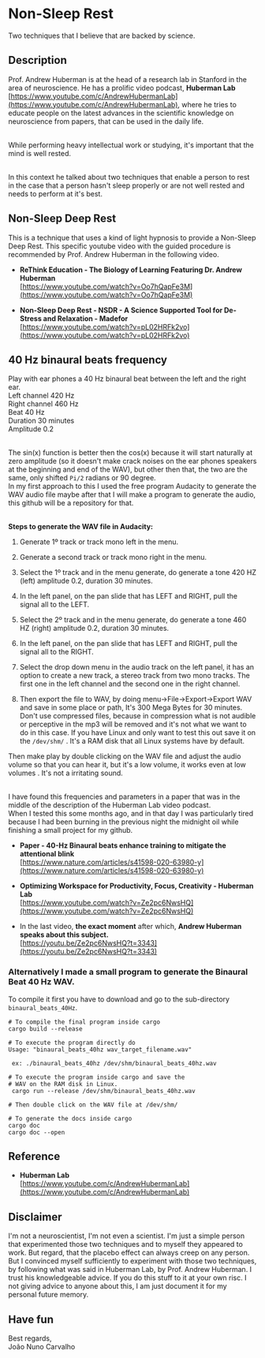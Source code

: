 # Non-Sleep Rest
Two techniques that I believe that are backed by science.

## Description

Prof. Andrew Huberman is at the head of a research lab in Stanford in the area of neuroscience. He has a prolific video podcast, **Huberman Lab** [https://www.youtube.com/c/AndrewHubermanLab](https://www.youtube.com/c/AndrewHubermanLab), where he tries to educate people on the latest advances in the scientific knowledge on neuroscience from papers, that can be used in the daily life. <br>
<br>

While performing heavy intellectual work or studying, it's important that the mind is well rested. <br>
<br>

In this context he talked about two techniques that enable a person to rest in the case that a person hasn't sleep properly or are not well rested and needs to perform at it's best. <br>


## Non-Sleep Deep Rest

This is a technique that uses a kind of light hypnosis to provide a Non-Sleep Deep Rest. This specific youtube video with the guided procedure is recommended by Prof. Andrew Huberman in the following video. <br>

* **ReThink Education - The Biology of Learning Featuring Dr. Andrew Huberman** <br>
  [https://www.youtube.com/watch?v=Oo7hQapFe3M](https://www.youtube.com/watch?v=Oo7hQapFe3M)

* **Non-Sleep Deep Rest - NSDR - A Science Supported Tool for De-Stress and Relaxation - Madefor** <br>
  [https://www.youtube.com/watch?v=pL02HRFk2vo](https://www.youtube.com/watch?v=pL02HRFk2vo)


## 40 Hz binaural beats frequency

Play with ear phones a 40 Hz binaural beat between the left and the right ear. <br>
Left channel 420 Hz <br>
Right channel 460 Hz <br>
Beat 40 Hz <br>
Duration 30 minutes <br>
Amplitude 0.2 <br>
<br>

The sin(x) function is better then the cos(x) because it will start naturally at zero amplitude (so it doesn't make crack noises on the ear phones speakers at the beginning and end of the WAV), but other then that, the two are the same, only shifted ```Pi/2``` radians or 90 degree. <br>
In my first approach to this I used the free program Audacity to generate the WAV audio file maybe after that I will make a program to generate the audio, this github will be a repository for that. <br>
<br>

**Steps to generate the WAV file in Audacity:** <br>

1. Generate 1º track or track mono left in the menu.
2. Generate a second track or track mono right in the menu.
 
3. Select the 1º track and in the menu generate, do generate a tone 420 HZ (left) amplitude 0.2, duration 30 minutes.
4. In the left panel, on the pan slide that has LEFT and RIGHT, pull the signal all to the LEFT.
   
5. Select the 2º track and in the menu generate, do generate a tone 460 HZ (right) amplitude 0.2, duration 30 minutes.
6. In the left panel, on the pan slide that has LEFT and RIGHT, pull the signal all to the RIGHT.
 
7. Select the drop down menu in the audio track on the left panel, it has an option to create a new track, a stereo track from two mono tracks. The first one in the left channel and the second one in the right channel.
 
8. Then export the file to WAV, by doing menu->File->Export->Export WAV and save in some place or path, It's 300 Mega Bytes for 30 minutes. Don't use compressed files, because in compression what is not audible or perceptive in the mp3 will be removed and it's not what we want to do in this case. If you have Linux and only want to test this out save it on the ```/dev/shm/``` . It's a RAM disk that all Linux systems have by default.

Then make play by double clicking on the WAV file and adjust the audio volume so that you can hear it, but it's a low volume, it works even at low volumes . It's not a irritating sound. <br>
<br>

I have found this frequencies and parameters in a paper that was in the middle of the description of the Huberman Lab video podcast. <br>
When I tested this some months ago, and in that day I was particularly tired because I had been burning in the previous night the midnight oil while finishing a small project for my github. <br>


* **Paper - 40-Hz Binaural beats enhance training to mitigate the attentional blink** <br>
  [https://www.nature.com/articles/s41598-020-63980-y](https://www.nature.com/articles/s41598-020-63980-y)

* **Optimizing Workspace for Productivity, Focus, Creativity - Huberman Lab** <br>
  [https://www.youtube.com/watch?v=Ze2pc6NwsHQ](https://www.youtube.com/watch?v=Ze2pc6NwsHQ)

* In the last video, **the exact moment** after which, **Andrew Huberman speaks about this subject.** <br>
  [https://youtu.be/Ze2pc6NwsHQ?t=3343](https://youtu.be/Ze2pc6NwsHQ?t=3343)


### Alternatively I made a small program to generate the Binaural Beat 40 Hz WAV.

To compile it first you have to download and go to the sub-directory ```binaural_beats_40Hz```. <br>

```
# To compile the final program inside cargo
cargo build --release
 
# To execute the program directly do
Usage: "binaural_beats_40hz wav_target_filename.wav"

 ex: ./binaural_beats_40hz /dev/shm/binaural_beats_40hz.wav
 
# To execute the program inside cargo and save the
# WAV on the RAM disk in Linux. 
 cargo run --release /dev/shm/binaural_beats_40hz.wav
 
# Then double click on the WAV file at /dev/shm/  

# To generate the docs inside cargo
cargo doc
cargo doc --open
```


## Reference

* **Huberman Lab** <br>
  [https://www.youtube.com/c/AndrewHubermanLab](https://www.youtube.com/c/AndrewHubermanLab)


## Disclaimer

I'm not a neuroscientist, I'm not even a scientist. I'm just a simple person that experimented those two techniques and to myself they appeared to work. But regard, that the placebo effect can always creep on any person. But I convinced myself sufficiently to experiment with those two techniques, by following what was said in Huberman Lab, by Prof. Andrew Huberman. I trust his knowledgeable advice. If you do this stuff to it at your own risc. I not giving advice to anyone about this, I am just document it for my personal future memory.


## Have fun
Best regards, <br>
João Nuno Carvalho
